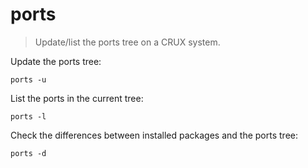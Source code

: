 ports
=====

> Update/list the ports tree on a CRUX system.

Update the ports tree:

    ports -u

List the ports in the current tree:

    ports -l

Check the differences between installed packages and the ports tree:

    ports -d
